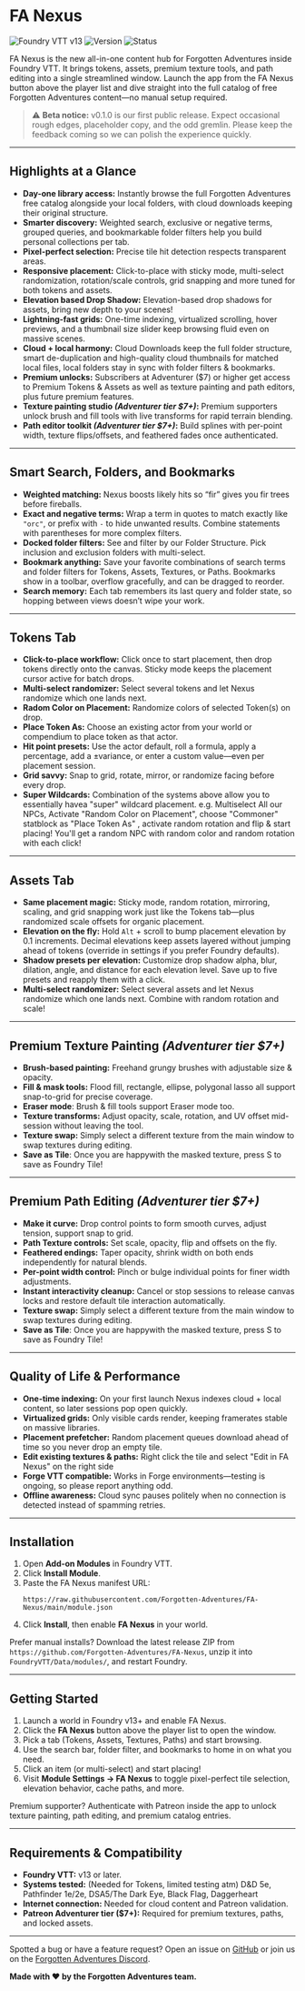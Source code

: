 # FA Nexus

![Foundry VTT v13](https://img.shields.io/badge/Foundry%20VTT-v13+-green)
![Version](https://img.shields.io/badge/version-0.1.0-orange)
![Status](https://img.shields.io/badge/status-Beta-yellow)

FA Nexus is the new all-in-one content hub for Forgotten Adventures inside Foundry VTT. It brings tokens, assets, premium texture tools, and path editing into a single streamlined window. Launch the app from the FA Nexus button above the player list and dive straight into the full catalog of free Forgotten Adventures content—no manual setup required.

> ⚠️ **Beta notice:** v0.1.0 is our first public release. Expect occasional rough edges, placeholder copy, and the odd gremlin. Please keep the feedback coming so we can polish the experience quickly.

---

## Highlights at a Glance
- **Day-one library access:** Instantly browse the full Forgotten Adventures free catalog alongside your local folders, with cloud downloads keeping their original structure.
- **Smarter discovery:** Weighted search, exclusive or negative terms, grouped queries, and bookmarkable folder filters help you build personal collections per tab.
- **Pixel-perfect selection:** Precise tile hit detection respects transparent areas.
- **Responsive placement:** Click-to-place with sticky mode, multi-select randomization, rotation/scale controls, grid snapping and more tuned for both tokens and assets.
- **Elevation based Drop Shadow:** Elevation-based drop shadows for assets, bring new depth to your scenes!
- **Lightning-fast grids:** One-time indexing, virtualized scrolling, hover previews, and a thumbnail size slider keep browsing fluid even on massive scenes.
- **Cloud + local harmony:** Cloud Downloads keep the full folder structure, smart de-duplication and high-quality cloud thumbnails for matched local files, local folders stay in sync with folder filters & bookmarks.
- **Premium unlocks:** Subscribers at Adventurer ($7) or higher get access to Premium Tokens & Assets as well as texture painting and path editors, plus future premium features.
- **Texture painting studio *(Adventurer tier $7+)*:** Premium supporters unlock brush and fill tools with live transforms for rapid terrain blending.
- **Path editor toolkit *(Adventurer tier $7+)*:** Build splines with per-point width, texture flips/offsets, and feathered fades once authenticated.

---

## Smart Search, Folders, and Bookmarks
- **Weighted matching:** Nexus boosts likely hits so “fir” gives you fir trees before fireballs.
- **Exact and negative terms:** Wrap a term in quotes to match exactly like `"orc"`, or prefix with `-` to hide unwanted results. Combine statements with parentheses for more complex filters.
- **Docked folder filters:** See and filter by our Folder Structure. Pick inclusion and exclusion folders with multi-select.
- **Bookmark anything:** Save your favorite combinations of search terms and folder filters for Tokens, Assets, Textures, or Paths. Bookmarks show in a toolbar, overflow gracefully, and can be dragged to reorder.
- **Search memory:** Each tab remembers its last query and folder state, so hopping between views doesn’t wipe your work.

---

## Tokens Tab
- **Click-to-place workflow:** Click once to start placement, then drop tokens directly onto the canvas. Sticky mode keeps the placement cursor active for batch drops.
- **Multi-select randomizer:** Select several tokens and let Nexus randomize which one lands next.
- **Radom Color on Placement:** Randomize colors of selected Token(s) on drop.
- **Place Token As:** Choose an existing actor from your world or compendium to place token as that actor.
- **Hit point presets:** Use the actor default, roll a formula, apply a percentage, add a ±variance, or enter a custom value—even per placement session.
- **Grid savvy:** Snap to grid, rotate, mirror, or randomize facing before every drop.
- **Super Wildcards:** Combination of the systems above allow you to essentially havea "super" wildcard placement. e.g. Multiselect All our NPCs, Activate "Random Color on Placement", choose "Commoner" statblock as "Place Token As" , activate random rotation and flip & start placing!  You'll get a random NPC with random color and random rotation with each click!

---

## Assets Tab
- **Same placement magic:** Sticky mode, random rotation, mirroring, scaling, and grid snapping work just like the Tokens tab—plus randomized scale offsets for organic placement.
- **Elevation on the fly:** Hold `Alt` + scroll to bump placement elevation by 0.1 increments. Decimal elevations keep assets layered without jumping ahead of tokens (override in settings if you prefer Foundry defaults).
- **Shadow presets per elevation:** Customize drop shadow alpha, blur, dilation, angle, and distance for each elevation level. Save up to five presets and reapply them with a click.
- **Multi-select randomizer:** Select several assets and let Nexus randomize which one lands next. Combine with random rotation and scale!

---

## Premium Texture Painting *(Adventurer tier $7+)*
- **Brush-based painting:** Freehand grungy brushes with adjustable size & opacity.
- **Fill & mask tools:** Flood fill, rectangle, ellipse, polygonal lasso all support snap-to-grid for precise coverage.
- **Eraser mode**: Brush & fill tools support Eraser mode too.
- **Texture transforms:** Adjust opacity, scale, rotation, and UV offset mid-session without leaving the tool.
- **Texture swap:** Simply select a different texture from the main window to swap textures during editing.
- **Save as Tile**: Once you are happywith the masked texture, press S to save as Foundry Tile!

---

## Premium Path Editing *(Adventurer tier $7+)*
- **Make it curve:** Drop control points to form smooth curves, adjust tension, support snap to grid.
- **Path Texture controls:** Set scale, opacity, flip and offsets on the fly.
- **Feathered endings:** Taper opacity, shrink width on both ends independently for natural blends.
- **Per-point width control:** Pinch or bulge individual points for finer width adjustments.
- **Instant interactivity cleanup:** Cancel or stop sessions to release canvas locks and restore default tile interaction automatically.
- **Texture swap:** Simply select a different texture from the main window to swap textures during editing.
- **Save as Tile**: Once you are happywith the masked texture, press S to save as Foundry Tile!

---

## Quality of Life & Performance
- **One-time indexing:** On your first launch Nexus indexes cloud + local content, so later sessions pop open quickly.
- **Virtualized grids:** Only visible cards render, keeping framerates stable on massive libraries.
- **Placement prefetcher:** Random placement queues download ahead of time so you never drop an empty tile.
- **Edit existing textures & paths:** Right click the tile and select "Edit <tile> in FA Nexus" on the right side
- **Forge VTT compatible:** Works in Forge environments—testing is ongoing, so please report anything odd.
- **Offline awareness:** Cloud sync pauses politely when no connection is detected instead of spamming retries.

---

## Installation
1. Open **Add-on Modules** in Foundry VTT.
2. Click **Install Module**.
3. Paste the FA Nexus manifest URL:
   ```
   https://raw.githubusercontent.com/Forgotten-Adventures/FA-Nexus/main/module.json
   ```
4. Click **Install**, then enable **FA Nexus** in your world.

Prefer manual installs? Download the latest release ZIP from `https://github.com/Forgotten-Adventures/FA-Nexus`, unzip it into `FoundryVTT/Data/modules/`, and restart Foundry.

---

## Getting Started
1. Launch a world in Foundry v13+ and enable FA Nexus.
2. Click the **FA Nexus** button above the player list to open the window.
3. Pick a tab (Tokens, Assets, Textures, Paths) and start browsing.
4. Use the search bar, folder filter, and bookmarks to home in on what you need.
5. Click an item (or multi-select) and start placing!
6. Visit **Module Settings → FA Nexus** to toggle pixel-perfect tile selection, elevation behavior, cache paths, and more.

Premium supporter? Authenticate with Patreon inside the app to unlock texture painting, path editing, and premium catalog entries.

---

## Requirements & Compatibility
- **Foundry VTT:** v13 or later.
- **Systems tested:** (Needed for Tokens, limited testing atm) D&D 5e, Pathfinder 1e/2e, DSA5/The Dark Eye, Black Flag, Daggerheart 
- **Internet connection:** Needed for cloud content and Patreon validation.
- **Patreon Adventurer tier ($7+):** Required for premium textures, paths, and locked assets.

---

Spotted a bug or have a feature request? Open an issue on [GitHub](https://github.com/Forgotten-Adventures/FA-Nexus/issues) or join us on the [Forgotten Adventures Discord](https://discord.gg/forgottenadventures).

**Made with ❤ by the Forgotten Adventures team.**
